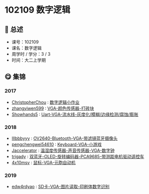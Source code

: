 # 102109 数字逻辑

## :rocket: 总述

* 课号：102109
* 课名：数字逻辑
* 周学时 / 学分：3 / 3
* 时间：大二上学期

## :yum: 集锦

### 2017

* [ChristopherChou](https://github.com/ChristopherChou) : [数字逻辑小作业](https://github.com/ChristopherChou/DataLogic)
* [zhangyiwen599](https://github.com/zhangyiwen599) : [VGA-颜色传感器-打砖块](https://github.com/zhangyiwen599/VGA_game)
* [Showhands5](https://github.com/Showhands5) : [Uart-VGA-流水线-灰度化/模糊/边缘检测/腐蚀/膨胀](https://github.com/Showhands5/FPGA-based-image-processing)

### 2018

* [lllbbbyyy](https://github.com/lllbbbyyy) : [OV2640-Bluetooth-VGA-带滤镜蓝牙摄像头](https://github.com/lllbbbyyy/FPGA-OV2640)
* [pengchengwei54610](https://github.com/pengchengwei54610) : [Keyboard-VGA-小游戏](https://github.com/pengchengwei54610/Digital-Logic-BIG-HW)
* [Jaccelerator](https://github.com/Jaccelerator) : [温湿度传感器-声音传感器-VGA-数字钟](https://github.com/Jaccelerator/FPGA-DigitalClock)
* [trigady](https://github.com/trigady) : [双蓝牙-OLED-旋转编码器-PCA9685-带测距电机驱动遥控车](https://github.com/trigady/Tongji-digital-logic-Remote-control-vehicle-operation)
* [4x10msv](https://github.com/4x10msv) : [鼠标-VGA-元胞自动机](https://github.com/4x10msv/CelluarAutomata_FPGA)

### 2019

* [edw4rdyao](https://github.com/edw4rdyao) : [SD卡-VGA-图片读取-印刷体数字识别](https://github.com/edw4rdyao/sdcard_digital_recognition)
